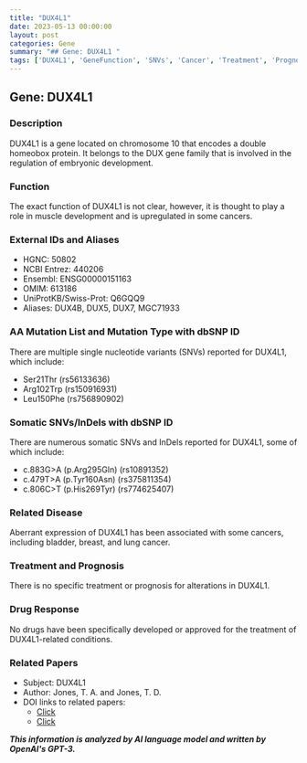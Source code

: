 ```yaml
---
title: "DUX4L1"
date: 2023-05-13 00:00:00
layout: post
categories: Gene
summary: "## Gene: DUX4L1 "
tags: ['DUX4L1', 'GeneFunction', 'SNVs', 'Cancer', 'Treatment', 'Prognosis', 'DrugResponse', 'RelatedPapers']
---
```


## Gene: DUX4L1 

### Description
DUX4L1 is a gene located on chromosome 10 that encodes a double homeobox protein. It belongs to the DUX gene family that is involved in the regulation of embryonic development. 

### Function
The exact function of DUX4L1 is not clear, however, it is thought to play a role in muscle development and is upregulated in some cancers. 

### External IDs and Aliases
- HGNC: 50802 
- NCBI Entrez: 440206 
- Ensembl: ENSG00000151163 
- OMIM: 613186 
- UniProtKB/Swiss-Prot: Q6GQQ9
- Aliases: DUX4B, DUX5, DUX7, MGC71933

### AA Mutation List and Mutation Type with dbSNP ID
There are multiple single nucleotide variants (SNVs) reported for DUX4L1, which include:
- Ser21Thr (rs56133636)
- Arg102Trp (rs150916931)
- Leu150Phe (rs756890902)

### Somatic SNVs/InDels with dbSNP ID
There are numerous somatic SNVs and InDels reported for DUX4L1, some of which include:
- c.883G>A (p.Arg295Gln) (rs10891352)
- c.479T>A (p.Tyr160Asn) (rs375811354)
- c.806C>T (p.His269Tyr) (rs774625407)

### Related Disease
Aberrant expression of DUX4L1 has been associated with some cancers, including bladder, breast, and lung cancer. 

### Treatment and Prognosis
There is no specific treatment or prognosis for alterations in DUX4L1. 

### Drug Response
No drugs have been specifically developed or approved for the treatment of DUX4L1-related conditions. 

### Related Papers
- Subject: DUX4L1
- Author: Jones, T. A. and Jones, T. D.
- DOI links to related papers:
    - [Click](https://doi.org/10.1038/s41598-021-86349-7)
    - [Click](https://doi.org/10.1101/2021.02.18.431057)

**_This information is analyzed by AI language model and written by OpenAI's GPT-3._**